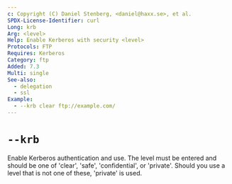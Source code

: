 ```yaml
---
c: Copyright (C) Daniel Stenberg, <daniel@haxx.se>, et al.
SPDX-License-Identifier: curl
Long: krb
Arg: <level>
Help: Enable Kerberos with security <level>
Protocols: FTP
Requires: Kerberos
Category: ftp
Added: 7.3
Multi: single
See-also:
  - delegation
  - ssl
Example:
  - --krb clear ftp://example.com/
---
```


# `--krb`

Enable Kerberos authentication and use. The level must be entered and should
be one of 'clear', 'safe', 'confidential', or 'private'. Should you use a
level that is not one of these, 'private' is used.
